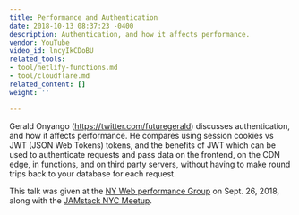 ```yaml
---
title: Performance and Authentication
date: 2018-10-13 08:37:23 -0400
description: Authentication, and how it affects performance.
vendor: YouTube
video_id: lncyIkCDoBU
related_tools:
- tool/netlify-functions.md
- tool/cloudflare.md
related_content: []
weight: ''

---
```

Gerald Onyango (https://twitter.com/futuregerald) discusses authentication, and how it affects performance. He compares using session cookies vs JWT (JSON Web Tokens) tokens, and the benefits of JWT which can be used to authenticate requests and pass data on the frontend, on the CDN edge, in functions, and on third party servers, without having to make round trips back to your database for each request.

This talk was given at the [NY Web performance Group](https://www.meetup.com/Web-Performance-NY/) on Sept. 26, 2018, along with the [JAMstack NYC Meetup](https://www.meetup.com/JAMstack-nyc/events/254382732/).